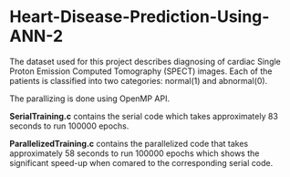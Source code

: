 # Heart-Disease-Prediction-Using-ANN-2

The dataset used for this project describes diagnosing of cardiac Single Proton Emission Computed Tomography (SPECT) images. 
Each of the patients is classified into two categories: normal(1) and abnormal(0). 

The parallizing is done using OpenMP API.

**SerialTraining.c** contains the serial code which takes approximately 83 seconds to run 100000 epochs.

**ParallelizedTraining.c** contains the parallelized code that takes approximately 58 seconds to run 100000 epochs which shows the significant speed-up when comared to the corresponding serial code.
 
